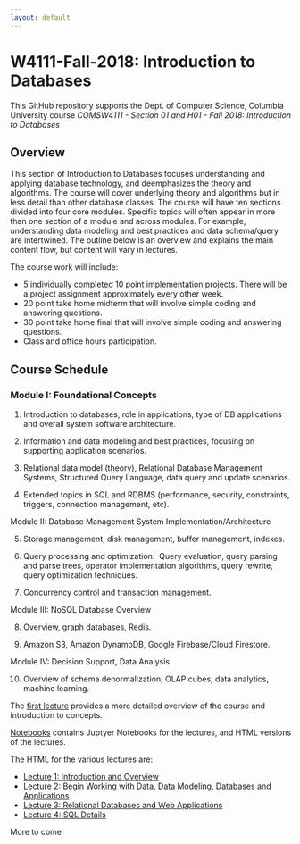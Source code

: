 ```yaml
---
layout: default
---
```


# W4111-Fall-2018: Introduction to Databases

This GitHub repository supports the Dept. of Computer Science, Columbia University course
_COMSW4111 - Section 01 and H01 - Fall 2018: Introduction to Databases_

## Overview

This section of Introduction to Databases focuses understanding and applying database technology, and deemphasizes the theory and algorithms.
The course will cover underlying theory and algorithms but in less detail than other database classes.
The course will have ten sections divided into four core modules. Specific topics will often appear in more than
one section of a module and across modules. For example, understanding data modeling and best practices and data schema/query are intertwined.
The outline below is an overview and explains the main content flow, but content will vary in lectures.

The course work will include:

- 5 individually completed 10 point implementation projects. There will be a project assignment approximately every other week.
- 20 point take home midterm that will involve simple coding and answering questions.
- 30 point take home final that will involve simple coding and answering questions.
- Class and office hours participation.

## Course Schedule

### Module I: Foundational Concepts

1. Introduction to databases, role in applications, type of DB applications and overall system software architecture.

2. Information and data modeling and best practices, focusing on supporting application scenarios.

3. Relational data model (theory), Relational Database Management Systems, Structured Query Language, data query and update scenarios.

4. Extended topics in SQL and RDBMS (performance, security, constraints, triggers, connection management, etc).

 Module II: Database Management System Implementation/Architecture

5. Storage management, disk management, buffer management, indexes.

6. Query processing and optimization:  Query evaluation, query parsing and parse trees, operator implementation algorithms, query rewrite, query optimization techniques.

7. Concurrency control and transaction management.

 Module III: NoSQL Database Overview

8. Overview, graph databases, Redis.

9. Amazon S3, Amazon DynamoDB, Google Firebase/Cloud Firestore.

 Module IV: Decision Support, Data Analysis

10. Overview of schema denormalization, OLAP cubes, data analytics, machine learning.

The [first lecture](./Notebooks/w4111-L1-f2018-Introduction.html) provides a more detailed overview of the course and introduction to concepts.

[Notebooks](./Notebooks) contains Juptyer Notebooks for the lectures, and
HTML versions of the lectures.

The HTML for the various lectures are:
- [Lecture 1: Introduction and Overview](./Notebooks/w4111-L1-f2018-Introduction.html)
- [Lecture 2: Begin Working with Data, Data Modeling, Databases and Applications](./Notebooks/w4111-L2-f2018-ModelRelational.html)
- [Lecture 3: Relational Databases and Web Applications](./Notebooks/w4111-L3-f2018-RelationalAndWebV1.html)
- [Lecture 4: SQL Details](./Notebooks/w4111-L4-f2018-SQL-Details.html)

More to come